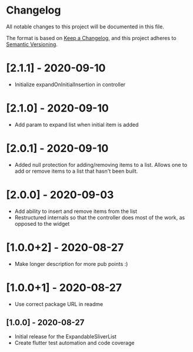 # Changelog

All notable changes to this project will be documented in this file.

The format is based on [Keep a Changelog](https://keepachangelog.com/en/1.0.0/),
and this project adheres to [Semantic Versioning](https://semver.org/spec/v2.0.0.html).

# [2.1.1] - 2020-09-10

-   Initialize expandOnInitialInsertion in controller

# [2.1.0] - 2020-09-10

-   Add param to expand list when initial item is added

# [2.0.1] - 2020-09-10

-   Added null protection for adding/removing items to a list. Allows one to add or remove items to a list that hasn't been built.

# [2.0.0] - 2020-09-03

-   Add ability to insert and remove items from the list
-   Restructured internals so that the controller does most of the work, as opposed to the widget

# [1.0.0+2] - 2020-08-27

-   Make longer description for more pub points :)

# [1.0.0+1] - 2020-08-27

-   Use correct package URL in readme

## [1.0.0] - 2020-08-27

-   Initial release for the ExpandableSliverList
-   Create flutter test automation and code coverage
